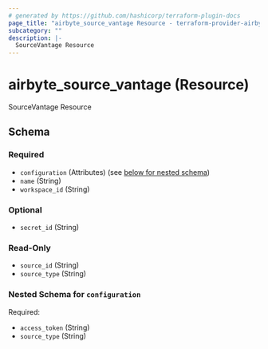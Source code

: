 ```yaml
---
# generated by https://github.com/hashicorp/terraform-plugin-docs
page_title: "airbyte_source_vantage Resource - terraform-provider-airbyte-new"
subcategory: ""
description: |-
  SourceVantage Resource
---
```


# airbyte_source_vantage (Resource)

SourceVantage Resource



<!-- schema generated by tfplugindocs -->
## Schema

### Required

- `configuration` (Attributes) (see [below for nested schema](#nestedatt--configuration))
- `name` (String)
- `workspace_id` (String)

### Optional

- `secret_id` (String)

### Read-Only

- `source_id` (String)
- `source_type` (String)

<a id="nestedatt--configuration"></a>
### Nested Schema for `configuration`

Required:

- `access_token` (String)
- `source_type` (String)


